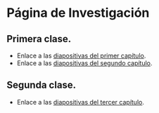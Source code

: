 # Página de Investigación

## Primera clase.

* Enlace a las <a href="https://donboscochacas.github.io/research/1.capítulo1.pdf" class="image fit"><img src="images/marr_pic.jpg" alt="">diapositivas del primer capítulo</a>.
* Enlace a las <a href="https://donboscochacas.github.io/research/2.capítulo2.pdf" class="image fit"><img src="images/marr_pic.jpg" alt="">diapositivas del segundo capítulo</a>.

## Segunda clase.

* Enlace a las <a href="https://donboscochacas.github.io/research/3.capítulo3.pdf" class="image fit"><img src="images/marr_pic.jpg" alt="">diapositivas del tercer capítulo</a>.

<!---
## Tercera clase.

* Enlace a las <a href="https://donboscochacas.github.io/research/4.capítulo4.pdf" class="image fit"><img src="images/marr_pic.jpg" alt="">diapositivas del cuarto capítulo</a>.
* Enlace a las <a href="https://donboscochacas.github.io/research/5.capítulo5.pdf" class="image fit"><img src="images/marr_pic.jpg" alt="">diapositivas del tercer capítulo</a>.

<!---
* Enlace a las <a href="https://donboscochacas.github.io/research/6.capítulo6.pdf" class="image fit"><img src="images/marr_pic.jpg" alt="">diapositivas del cuarto capítulo</a>.
-->
